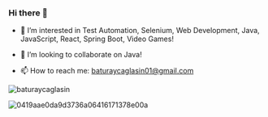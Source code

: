 ### Hi there 👋


- 🤖 I’m interested in Test Automation, Selenium, Web Development, Java, JavaScript, React, Spring Boot, Video Games!

- 👾 I’m looking to collaborate on Java!

- 📫 How to reach me: baturaycaglasin01@gmail.com


<p><img align="center" src="https://github-readme-stats.vercel.app/api/top-langs?username=baturaycaglasin&show_icons=true&locale=en&layout=compact" alt="baturaycaglasin" /></p>

![0419aae0da9d3736a06416171378e00a](https://user-images.githubusercontent.com/50776056/165552469-d9b27b96-2805-407d-b897-dd12a39f0db6.gif)



